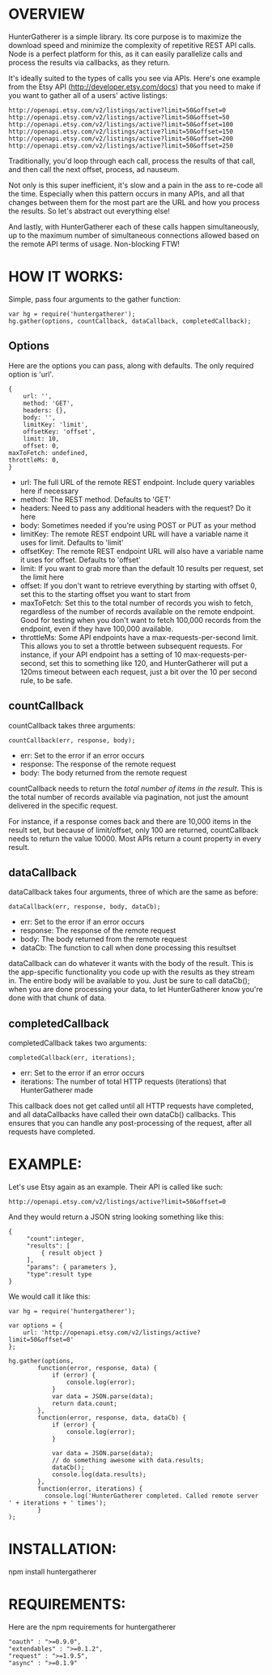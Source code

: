 OVERVIEW
=========
HunterGatherer is a simple library.  Its core purpose is to maximize the download speed and minimize the complexity of repetitive REST API calls.  Node is a perfect platform for this, as it can easily parallelize calls and process the results via callbacks, as they return.

It's ideally suited to the types of calls you see via APIs.  Here's one example from the Etsy API (http://developer.etsy.com/docs) that you need to make if you want to gather all of a users' active listings:

	http://openapi.etsy.com/v2/listings/active?limit=50&offset=0
	http://openapi.etsy.com/v2/listings/active?limit=50&offset=50
	http://openapi.etsy.com/v2/listings/active?limit=50&offset=100
	http://openapi.etsy.com/v2/listings/active?limit=50&offset=150
	http://openapi.etsy.com/v2/listings/active?limit=50&offset=200
	http://openapi.etsy.com/v2/listings/active?limit=50&offset=250

Traditionally, you'd loop through each call, process the results of that call, and then call the next offset, process, ad nauseum.

Not only is this super inefficient, it's slow and a pain in the ass to re-code all the time.  Especially when this pattern occurs in many APIs, and all that changes between them for the most part are the URL and how you process the results.  So let's abstract out everything else!

And lastly, with HunterGatherer each of these calls happen simultaneously, up to the maximum number of simultaneous connections allowed based on the remote API terms of usage.  Non-blocking FTW!


HOW IT WORKS:
============
Simple, pass four arguments to the gather function:
	
	var hg = require('huntergatherer');
	hg.gather(options, countCallback, dataCallback, completedCallback);


Options
-------------------------------
Here are the options you can pass, along with defaults.  The only required option is 'url'.

	{
		url: '',
		method: 'GET',
		headers: {},
		body: '',
		limitKey: 'limit',
		offsetKey: 'offset',
		limit: 10,
		offset: 0,
    maxToFetch: undefined,
    throttleMs: 0,
	}

* url:  The full URL of the remote REST endpoint.  Include query variables here if necessary
* method: The REST method.  Defaults to 'GET'
* headers: Need to pass any additional headers with the request?  Do it here
* body: Sometimes needed if you're using POST or PUT as your method
* limitKey: The remote REST endpoint URL will have a variable name it uses for limit.  Defaults to 'limit'
* offsetKey: The remote REST endpoint URL will also have a variable name it uses for offset.  Defaults to 'offset'
* limit: If you want to grab more than the default 10 results per request, set the limit here
* offset: If you don't want to retrieve everything by starting with offset 0, set this to the starting offset you want to start from
* maxToFetch: Set this to the total number of records you wish to fetch, regardless of the number of records available on the remote endpoint.  Good for testing when you don't want to fetch 100,000 records from the endpoint, even if they have 100,000 available.
* throttleMs: Some API endpoints have a max-requests-per-second limit.  This allows you to set a throttle between subsequent requests.  For instance, if your API endpoint has a setting of 10 max-requests-per-second, set this to something like 120, and HunterGatherer will put a 120ms timeout between each request, just a bit over the 10 per second rule, to be safe.

countCallback
-------------------------------
countCallback takes three arguments:

	countCallback(err, response, body);
	
* err: Set to the error if an error occurs
* response: The response of the remote request
* body: The body returned from the remote request

countCallback needs to return the *total number of items in the result*.  This is the total number of records available via pagination, not just the amount delivered in the specific request.

For instance, if a response comes back and there are 10,000 items in the result set, but because of limit/offset, only 100 are returned, countCallback needs to return the value 10000.  Most APIs return a count property in every result.

dataCallback
-------------------------------
dataCallback takes four arguments, three of which are the same as before:

	dataCallback(err, response, body, dataCb);
	
* err: Set to the error if an error occurs
* response: The response of the remote request
* body: The body returned from the remote request
* dataCb: The function to call when done processing this resultset

dataCallback can do whatever it wants with the body of the result. This is the app-specific functionality you code up with the results as they stream in.  The entire body will be available to you.  Just be sure to call dataCb(); when you are done processing your data, to let HunterGatherer know you're done with that chunk of data.

completedCallback
-------------------------------
completedCallback takes two arguments:

	completedCallback(err, iterations);
	
* err: Set to the error if an error occurs
* iterations: The number of total HTTP requests (iterations) that HunterGatherer made

This callback does not get called until all HTTP requests have completed, and all dataCallbacks have called their own dataCb() callbacks.  This ensures that you can handle any post-processing of the request, after all requests have completed.



EXAMPLE:
================
Let's use Etsy again as an example.  Their API is called like such:

	http://openapi.etsy.com/v2/listings/active?limit=50&offset=0
	
And they would return a JSON string looking something like this:
	
	{
	     "count":integer,
	     "results": [
	         { result object }
	     ],
	     "params": { parameters },
	     "type":result type
	}

We would call it like this:

	var hg = require('huntergatherer');

	var options = {
		url: 'http://openapi.etsy.com/v2/listings/active?limit=50&offset=0'
	};

	hg.gather(options, 
			function(error, response, data) {
				if (error) {
					console.log(error);
				}
				var data = JSON.parse(data);
				return data.count;
			},
			function(error, response, data, dataCb) {
				if (error) {
					console.log(error);
				}
				
				var data = JSON.parse(data);
				// do something awesome with data.results;
				dataCb();
				console.log(data.results);
			},
			function(error, iterations) {
			  console.log('HunterGatherer completed. Called remote server ' + iterations + ' times');
			}
	);


INSTALLATION:
=============
npm install huntergatherer

REQUIREMENTS:
=============
Here are the npm requirements for huntergatherer

	"oauth" : ">=0.9.0",
	"extendables" : ">=0.1.2",
	"request" : ">=1.9.5",
	"async" : ">=0.1.9"